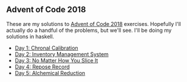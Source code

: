 ## Advent of Code 2018

These are my solutions to [Advent of Code 2018](https://adventofcode.com/2018) exercises.
Hopefully I'll actually do a handful of the problems, but we'll see. I'll be doing my
solutions in haskell.

* [Day 1: Chronal Calibration](day01)
* [Day 2: Inventory Management System](day02)
* [Day 3: No Matter How You Slice It](day03)
* [Day 4: Repose Record](day04)
* [Day 5: Alchemical Reduction](day05)

